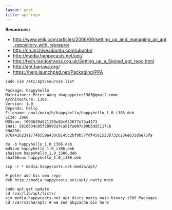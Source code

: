 ```yaml
---
layout: post
title: apt-repo
---
```

__Resources:__

- <http://www.jejik.com/articles/2006/09/setting_up_and_managing_an_apt_repository_with_reprepro/>
- <http://cn.archive.ubuntu.com/ubuntu/>
- <http://media.happycasts.net/apt/>
- <http://tech.randomness.org.uk/Setting_up_a_Signed_apt_repo.html>
- <http://apt.baruwa.org/>
- <https://help.launchpad.net/Packaging/PPA>

~~~
sudo vim /etc/apt/sources.list
~~~

~~~
Package: happyhello
Maintainer: Peter Wang <happypeter1983@gmail.com>
Architecture: i386
Version: 1.0
Depends: hello
Filename: pool/main/h/happyhello/happyhello_1.0_i386.deb
Size: 2960
MD5sum: f093639d521159e82c652677e73a4173
SHA1: 5816634c05f28993afcab1fa007a99b3dd5117cb
SHA256: 976a41623a1774b559a430c8145c2bf9b57fdf4581523b732c286e631d6e75fa
~~~

~~~
du -b happyhello_1.0_i386.deb
md5sum happyhello_1.0_i386.deb
sha1sum happyhello_1.0_i386.deb
sha256sum happyhello_1.0_i386.deb
~~~

~~~
scp -r * media.happycasts.net:media/apt/
~~~

~~~
# peter add his own repo
deb http://media.happycasts.net/apt/ natty main
~~~

~~~
sudo apt-get update
cd /var/lib/apt/lists/
vim media.happycasts.net_apt_dists_natty_main_binary-i386_Packages
cd /var/cache/apt/ # we see pkgcache.bin here
~~~

